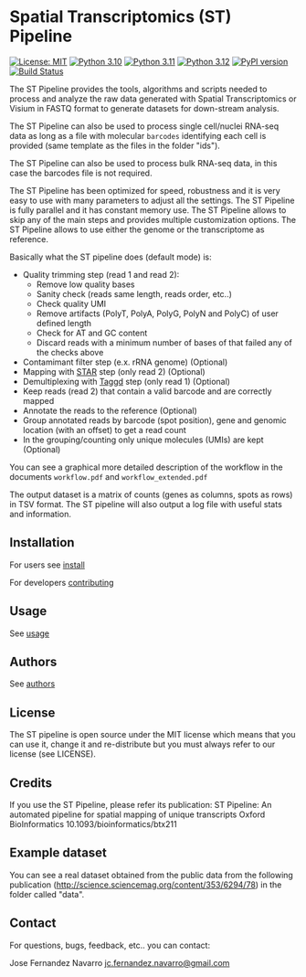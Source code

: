 # Spatial Transcriptomics (ST) Pipeline

[![License: MIT](https://img.shields.io/badge/License-MIT-yellow.svg)](https://opensource.org/licenses/MIT)
[![Python 3.10](https://img.shields.io/badge/python-3.10-blue.svg)](https://www.python.org/downloads/release/python-310/)
[![Python 3.11](https://img.shields.io/badge/python-3.11-blue.svg)](https://www.python.org/downloads/release/python-311/)
[![Python 3.12](https://img.shields.io/badge/python-3.12-blue.svg)](https://www.python.org/downloads/release/python-312/)
[![PyPI version](https://badge.fury.io/py/stpipeline.svg)](https://badge.fury.io/py/stpipeline)
[![Build Status](https://github.com/jfnavarro/st_pipeline/actions/workflows/dev.yml/badge.svg)](https://github.com/jfnavarro/st_pipeline/actions/workflows/dev)

The ST Pipeline provides the tools, algorithms and scripts needed to process and analyze the raw
data generated with Spatial Transcriptomics or Visium in FASTQ format to generate datasets for down-stream analysis.

The ST Pipeline can also be used to process single cell/nuclei RNA-seq data as long as a
file with molecular `barcodes` identifying each cell is provided (same template as the files in the folder "ids").

The ST Pipeline can also be used to process bulk RNA-seq data, in this case the barcodes file is not required.

The ST Pipeline has been optimized for speed, robustness and it is very easy to use with many parameters to adjust all the settings.
The ST Pipeline is fully parallel and it has constant memory use.
The ST Pipeline allows to skip any of the main steps and provides multiple customization options.
The ST Pipeline allows to use either the genome or the transcriptome as reference.

Basically what the ST pipeline does (default mode) is:

- Quality trimming step (read 1 and read 2):
  - Remove low quality bases
  - Sanity check (reads same length, reads order, etc..)
  - Check quality UMI
  - Remove artifacts (PolyT, PolyA, PolyG, PolyN and PolyC) of user defined length
  - Check for AT and GC content
  - Discard reads with a minimum number of bases of that failed any of the checks above
- Contamimant filter step (e.x. rRNA genome) (Optional)
- Mapping with [STAR](https://github.com/alexdobin/STAR) step (only read 2) (Optional)
- Demultiplexing with [Taggd](https://github.com/jfnavarro/taggd) step (only read 1) (Optional)
- Keep reads (read 2) that contain a valid barcode and are correctly mapped
- Annotate the reads to the reference (Optional)
- Group annotated reads by barcode (spot position), gene and genomic location (with an offset) to get a read count
- In the grouping/counting only unique molecules (UMIs) are kept (Optional)

You can see a graphical more detailed description of the workflow in the documents `workflow.pdf` and `workflow_extended.pdf`

The output dataset is a matrix of counts (genes as columns, spots as rows) in TSV format.
The ST pipeline will also output a log file with useful stats and information.

## Installation

For users see [install](docs/installation.md)

For developers [contributing](CONTRIBUTING.md)

## Usage

See [usage](docs/usage.md)

## Authors

See [authors](AUTHORS.md)

## License

The ST pipeline is open source under the MIT license which means that you can use it,
change it and re-distribute but you must always refer to our license (see LICENSE).

## Credits

If you use the ST Pipeline, please refer its publication:
ST Pipeline: An automated pipeline for spatial mapping of unique transcripts
Oxford BioInformatics
10.1093/bioinformatics/btx211

## Example dataset

You can see a real dataset obtained from the public data from
the following publication (http://science.sciencemag.org/content/353/6294/78)
in the folder called "data".

## Contact

For questions, bugs, feedback, etc.. you can contact:

Jose Fernandez Navarro <jc.fernandez.navarro@gmail.com>
